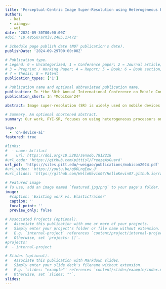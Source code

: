 ```yaml
---
title: 'Perceptual-Centric Image Super-Resolution using Heterogeneous Processors on Mobile Devices'
authors:
  - kai
  - xiangyu
  - wei
date: '2024-09-30T00:00:00Z'
#doi: '10.48550/arXiv.2405.17472'

# Schedule page publish date (NOT publication's date).
publishDate: '2024-09-29T00:00:00Z'

# Publication type.
# Legend: 0 = Uncategorized; 1 = Conference paper; 2 = Journal article;
# 3 = Preprint / Working Paper; 4 = Report; 5 = Book; 6 = Book section;
# 7 = Thesis; 8 = Patent
publication_types: ['1']

# Publication name and optional abbreviated publication name.
publication: In *the 30th Annual International Conference on Mobile Computing And Networking (MobiCom'24)*
publication_short: In *MobiCom'24*

abstract: Image super-resolution (SR) is widely used on mobile devices to enhance user experience. However, neural networks used for SR are computationally expensive, posing challenges for mobile devices with limited computing power. A viable solution is to use heterogeneous processors on mobile devices, especially the specialized hardware AI accelerators, for SR computations, but the reduced arithmetic precision on AI accelerators can lead to degraded perceptual quality in upscaled images. To address this limitation, in this paper we present SR For Your Eyes (FYE-SR), a novel image SR technique that enhances the perceptual quality of upscaled images when using heterogeneous processors for SR computations. FYE-SR strategically splits the SR model and dispatches different layers to heterogeneous processors, to meet the time constraint of SR computations while minimizing the impact of AI accelerators on image quality. Experiment results show that FYE-SR outperforms the best baselines, improving perceptual image quality by up to 2×, or reducing SR computing latency by up to 5.6× with on-par image quality.

# Summary. An optional shortened abstract.
summary: Our work, FYE-SR, focuses on using heterogeneous processors on mobile devices to accelerate the computationally expensive image super-resolution, while minimizing the impact of AI accelerators' reduced arithmetic precision on the images' perceptual quality.

tags:
  - 'on-device-ai'
featured: true

#links:
#  - name: Artifact
#    url: https://doi.org/10.5281/zenodo.7812218
#url_code: 'https://github.com/pittisl/FreezeAsGuard'
url_pdf: 'https://sites.pitt.edu/~weigao/publications/mobicom2024.pdf'
#url_video: 'https://youtu.be/q86LnqEew_U'
#url_slides: 'https://github.com/HelloKevin07/HelloKevin07.github.io/raw/master/files/ElasticTrainer-slides.pptx'

# Featured image
# To use, add an image named `featured.jpg/png` to your page's folder.
image:
  #caption: 'Existing work vs. ElasticTrainer'
  caption: ''
  focal_point: ''
  preview_only: false

# Associated Projects (optional).
#   Associate this publication with one or more of your projects.
#   Simply enter your project's folder or file name without extension.
#   E.g. `internal-project` references `content/project/internal-project/index.md`.
#   Otherwise, set `projects: []`.
#projects:
#  - internal-project

# Slides (optional).
#   Associate this publication with Markdown slides.
#   Simply enter your slide deck's filename without extension.
#   E.g. `slides: "example"` references `content/slides/example/index.md`.
#   Otherwise, set `slides: ""`.
slides:
---
```


